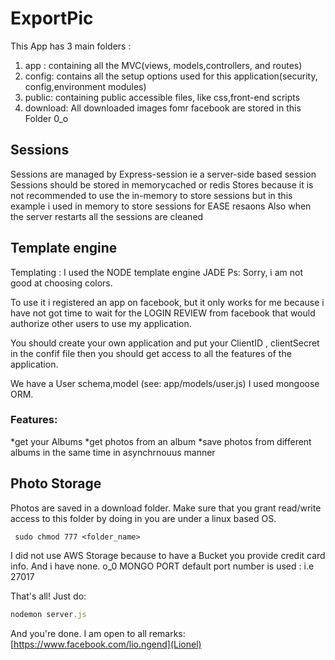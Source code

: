 # ExportPic
This App has 3 main folders :

1. app : containing all the MVC(views, models,controllers, and routes)
2. config: contains all the setup options used for this application(security, config,environment modules)
3. public: containing public accessible files, like css,front-end scripts
4. download: All downloaded images fomr facebook are stored in this Folder 0_o
## Sessions
 Sessions are managed by Express-session ie a server-side based session
 Sessions should be stored in memorycached or redis Stores because it is not recommended to use the in-memory  to store sessions but in this example i used in memory to store sessions for EASE resaons
 Also when the server restarts all the sessions are cleaned

## Template engine
 Templating : I used the NODE template engine JADE
  Ps: Sorry, i am not good at choosing colors. 

To use it i registered an app on facebook, but it only works for me because  i have not got time to wait for  the LOGIN REVIEW from facebook that would authorize other users to use my application.


 You should create your own application and put your ClientID , clientSecret in the confif file
 then you should get access to all the features of the application.


 We have a User schema,model (see: app/models/user.js) 
 I used mongoose ORM.

### Features:
*get your Albums 
*get photos from an album
*save photos from different albums in the same time in asynchrnouus manner


 ## Photo Storage 
 Photos are saved in a download folder. Make sure that you grant read/write access to this folder by doing  in you are under a linux based OS.
```
 sudo chmod 777 <folder_name> 
```

 I did not use AWS Storage because to have a Bucket you provide credit card info. And i have none. o_0
 MONGO PORT default port number is used : i.e   27017

 That's all! Just do:
```javascript
nodemon server.js
```
And you're done.
I am open to all remarks: [https://www.facebook.com/lio.ngend](Lionel)



